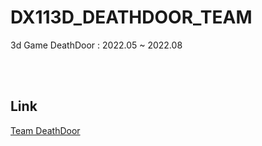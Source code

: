 # DX113D_DEATHDOOR_TEAM
3d Game DeathDoor : 2022.05 ~ 2022.08

<br/>
<br/>

## Link
[Team DeathDoor](https://www.youtube.com/watch?v=Qz96T7xYueg&list=PLkaVDtEaS2nbXnXoqC8kQaQpuEsi1z5MH&index=79)
